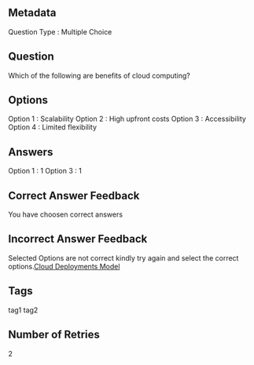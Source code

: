 ## Metadata
Question Type : Multiple Choice

## Question
Which of the following are benefits of cloud computing?

## Options
Option 1 : Scalability
Option 2 : High upfront costs
Option 3 : Accessibility
Option 4 : Limited flexibility

## Answers
Option 1 : 1 
Option 3 : 1

## Correct Answer Feedback
You have choosen correct answers

## Incorrect Answer Feedback
Selected Options are not correct kindly try again and select the correct options.[Cloud Deployments Model](https://www.geeksforgeeks.org/cloud-deployment-models/)

## Tags
tag1
tag2

## Number of Retries
2

